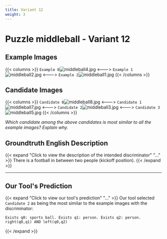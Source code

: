 ```yaml
---
title: Variant 12
weight: 3
---
```


# Puzzle middleball - Variant 12

## Example Images
{{< columns >}}
`Example 0`![middleball4.jpg](/natscene_data/images/middleball4.jpg)
<--->
`Example 1`![middleball2.jpg](/natscene_data/images/middleball2.jpg)
<--->
`Example 2`![middleball1.jpg](/natscene_data/images/middleball1.jpg)
{{< /columns >}}

## Candidate Images
{{< columns >}}
`Candidate 0`![middleball8.jpg](/natscene_data/images/middleball8.jpg)
<--->
`Candidate 1`![middleball7.jpg](/natscene_data/images/middleball7.jpg)
<--->
`Candidate 2`![middleball3.jpg](/natscene_data/images/middleball3.jpg)
<--->
`Candidate 3`![middleball5.jpg](/natscene_data/images/middleball5.jpg)
{{< /columns >}}

*Which candidate among the above candidates is most similar to all the example images? Explain why.*

## Groundtruth English Description

{{< expand "Click to view the description of the intended discriminator" "..." >}}
There is a football in between two people (kickoff position).
{{< /expand >}}

---



## Our Tool's Prediction

{{< expand "Click to view our tool's prediction" "..." >}}
Our tool selected `Candidate 2` as being the most similar to the example images with the discriminator:
```plaintext
Exists q0: sports ball. Exists q1: person. Exists q2: person. right(q0,q1) AND left(q0,q2)
```
{{< /expand >}}
